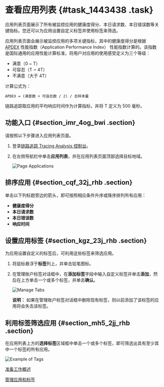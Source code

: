 # 查看应用列表 {#task_1443438 .task}

应用列表页面展示了所有被监控应用的健康度得分、本日请求数、本日错误数等关键指标。您还可以为应用设置自定义标签并使用标签来筛选。

应用列表页面会展示被监控应用的多项关键指标，其中的健康度得分是根据 [APDEX](http://www.apdex.org/) 性能指数（Application Performance Index） 性能指数计算的。该指数是国际通用的应用性能计算标准，将用户对应用的使用感受定义为三个等级：

-   满意（0 ~ T）
-   可容忍（T ~ 4T）
-   不满意（大于 4T）

计算公式为：

``` {#codeblock_juk_qq6_i2n}
APDEX = (满意数 + 可容忍数 / 2) / 总样本量
```

链路追踪取应用的平均响应时间作为计算指标，并将 T 定义为 500 毫秒。

## 功能入口 {#section_imr_4og_bwi .section}

请按照以下步骤进入应用列表页面。

1.  登录[链路追踪 Tracing Analysis 控制台](https://tracing-analysis.console.aliyun.com/#/overview)。
2.  在左侧导航栏中单击**应用列表**，并在应用列表页面顶部选择目标地域。 

    ![Page Applications](images/53837_zh-CN.png "应用列表页面")


## 排序应用 {#section_cqf_32j_rhb .section}

单击以下列标题旁边的箭头，即可按照相应条件升序或降序排列所有应用：

-   **健康度得分**
-   **本日请求数**
-   **本日错误数**
-   **响应时间**

## 设置应用标签 {#section_kgz_23j_rhb .section}

为应用设置自定义的标签后，可利用这些标签来筛选应用。

1.  将鼠标悬浮于**标签**列上，并单击铅笔图标。
2.  在管理账户标签对话框中，在**添加标签**字段中输入自定义标签并单击**添加**，然后在上方单击一个或多个标签，并单击**确认**。 

    ![Manage Tabs](http://static-aliyun-doc.oss-cn-hangzhou.aliyuncs.com/assets/img/1134121/156863607053838_zh-CN.png)

    **说明：** 如果在管理账户标签对话框中删除现有标签，则以前添加了该标签的应用将会失去该标签。


## 利用标签筛选应用 {#section_mh5_2jj_rhb .section}

在应用列表上方的**选择标签**区域框中单击一个或多个标签，即可筛选出具有至少其中一个标签的所有应用。

![Example of Tags](http://static-aliyun-doc.oss-cn-hangzhou.aliyuncs.com/assets/img/1134121/156863607053839_zh-CN.png)

[准备工作概述](../intl.zh-CN/准备工作/准备工作概述.md#)

[管理应用和标签](intl.zh-CN/控制台操作/应用管理/管理应用和标签.md#)

